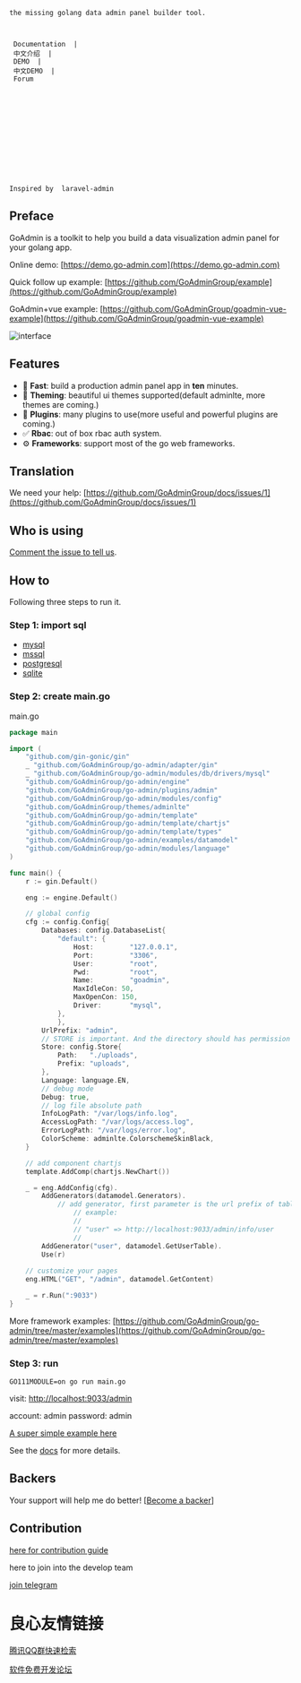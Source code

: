  
   
     
   
 

 
    the missing golang data admin panel builder tool.
 

 
     Documentation  | 
     中文介绍  |
     DEMO  |
     中文DEMO  |
     Forum 
 

 
     
     
     
     
     
     
     
  

 
    Inspired by  laravel-admin 
 

## Preface

GoAdmin is a toolkit to help you build a data visualization admin panel for your golang app.

Online demo: [https://demo.go-admin.com](https://demo.go-admin.com)

Quick follow up example: [https://github.com/GoAdminGroup/example](https://github.com/GoAdminGroup/example)

GoAdmin+vue example: [https://github.com/GoAdminGroup/goadmin-vue-example](https://github.com/GoAdminGroup/goadmin-vue-example)

![interface](http://file.go-admin.cn/introduction/interface_en_3.png)

## Features

- 🚀 **Fast**: build a production admin panel app in **ten** minutes.
- 🎨 **Theming**: beautiful ui themes supported(default adminlte, more themes are coming.)
- 🔢 **Plugins**: many plugins to use(more useful and powerful plugins are coming.)
- ✅ **Rbac**: out of box rbac auth system.
- ⚙️ **Frameworks**: support most of the go web frameworks.

## Translation
We need your help: [https://github.com/GoAdminGroup/docs/issues/1](https://github.com/GoAdminGroup/docs/issues/1)

## Who is using

[Comment the issue to tell us](https://github.com/GoAdminGroup/go-admin/issues/71).

## How to

Following three steps to run it.

### Step 1: import sql

- [mysql](https://raw.githubusercontent.com/GoAdminGroup/go-admin/master/data/admin.sql)
- [mssql](https://raw.githubusercontent.com/GoAdminGroup/go-admin/master/data/admin.mssql)
- [postgresql](https://raw.githubusercontent.com/GoAdminGroup/go-admin/master/data/admin.pgsql)
- [sqlite](https://raw.githubusercontent.com/GoAdminGroup/go-admin/master/data/admin.db)

### Step 2: create main.go

  main.go 
 

```go
package main

import (
	"github.com/gin-gonic/gin"
	_ "github.com/GoAdminGroup/go-admin/adapter/gin"
	_ "github.com/GoAdminGroup/go-admin/modules/db/drivers/mysql"
	"github.com/GoAdminGroup/go-admin/engine"
	"github.com/GoAdminGroup/go-admin/plugins/admin"
	"github.com/GoAdminGroup/go-admin/modules/config"
	"github.com/GoAdminGroup/themes/adminlte"
	"github.com/GoAdminGroup/go-admin/template"
	"github.com/GoAdminGroup/go-admin/template/chartjs"
	"github.com/GoAdminGroup/go-admin/template/types"
	"github.com/GoAdminGroup/go-admin/examples/datamodel"
	"github.com/GoAdminGroup/go-admin/modules/language"
)

func main() {
	r := gin.Default()

	eng := engine.Default()

	// global config
	cfg := config.Config{
		Databases: config.DatabaseList{
			"default": {
				Host:         "127.0.0.1",
				Port:         "3306",
				User:         "root",
				Pwd:          "root",
				Name:         "goadmin",
				MaxIdleCon: 50,
				MaxOpenCon: 150,
				Driver:       "mysql",
			},
        	},
		UrlPrefix: "admin",
		// STORE is important. And the directory should has permission to write.
		Store: config.Store{
		    Path:   "./uploads", 
		    Prefix: "uploads",
		},
		Language: language.EN,
		// debug mode
		Debug: true,
		// log file absolute path
		InfoLogPath: "/var/logs/info.log",
		AccessLogPath: "/var/logs/access.log",
		ErrorLogPath: "/var/logs/error.log",
		ColorScheme: adminlte.ColorschemeSkinBlack,
	}

	// add component chartjs
	template.AddComp(chartjs.NewChart())

	_ = eng.AddConfig(cfg).
		AddGenerators(datamodel.Generators).
	        // add generator, first parameter is the url prefix of table when visit.
    	        // example:
    	        //
    	        // "user" => http://localhost:9033/admin/info/user
    	        //		
		AddGenerator("user", datamodel.GetUserTable).
		Use(r)
	
	// customize your pages
	eng.HTML("GET", "/admin", datamodel.GetContent)

	_ = r.Run(":9033")
}
```

 
 

More framework examples: [https://github.com/GoAdminGroup/go-admin/tree/master/examples](https://github.com/GoAdminGroup/go-admin/tree/master/examples)

### Step 3: run

```shell
GO111MODULE=on go run main.go
```

visit: [http://localhost:9033/admin](http://localhost:9033/admin)

account: admin password: admin

[A super simple example here](https://github.com/GoAdminGroup/example)

See the [docs](https://book.go-admin.cn) for more details.

## Backers

 Your support will help me do better! [[Become a backer](https://opencollective.com/go-admin#backer)]
    

## Contribution

[here for contribution guide](CONTRIBUTING.md)

 here to join into the develop team 

[join telegram](https://t.me/joinchat/NlyH6Bch2QARZkArithKvg)


 # 良心友情链接

[腾讯QQ群快速检索](http://u.720life.cn/s/8cf73f7c)

[软件免费开发论坛](http://u.720life.cn/s/bbb01dc0)
